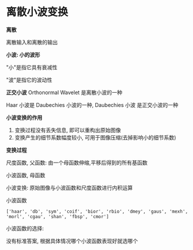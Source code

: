 # 离散小波变换

**离散**

离散输入和离散的输出

**小波: 小的波形**

"小"是指它具有衰减性

"波"是指它的波动性

**正交小波** Orthonormal Wavelet 是离散小波的一种 

Haar 小波是 Daubechies 小波的一种, Daubechies 小波 是正交小波的一种

**小波变换的作用**

1. 变换过程没有丢失信息, 即可以重构出原始图像
2. 变换产生的细节系数幅度较小, 可用于图像压缩(去掉影响小的细节系数)

**变换过程**

尺度函数, 父函数: 由一个母函数伸缩,平移后得到的所有基函数

小波函数, 母函数

小波变换: 原始图像与小波函数和尺度函数进行内积运算

小波函数

```
['haar', 'db', 'sym', 'coif', 'bior', 'rbio', 'dmey', 'gaus', 'mexh', 'morl', 'cgau', 'shan', 'fbsp', 'cmor']
```

小波函数的选择:

没有标准答案, 根据具体情况哪个小波函数表现好就选哪个
